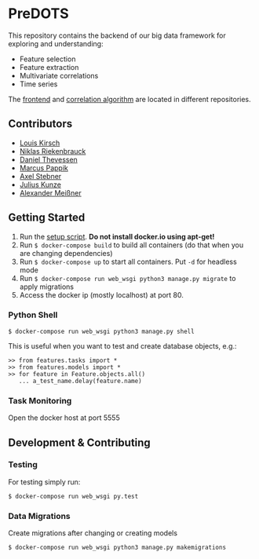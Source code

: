 # PreDOTS

This repository contains the backend of our big data framework for exploring and understanding:
- Feature selection
- Feature extraction
- Multivariate correlations
- Time series

The [frontend](https://github.com/KDD-OpenSource/predots-frontend) and
[correlation algorithm](https://github.com/KDD-OpenSource/python-hics)
are located in different repositories.

## Contributors
* [Louis Kirsch](https://github.com/timediv)
* [Niklas Riekenbrauck](https://github.com/nikriek)
* [Daniel Thevessen](https://github.com/danthe96)
* [Marcus Pappik](https://github.com/marcuspappik)
* [Axel Stebner](https://github.com/xasetl)
* [Julius Kunze](https://github.com/JuliusKunze)
* [Alexander Meißner](https://github.com/Lichtso)

## Getting Started
1. Run the [setup script](deployment/ubuntu-setup.sh). **Do not install docker.io using apt-get!**
2. Run `$ docker-compose build` to build all containers (do that when you are changing dependencies)
3. Run `$ docker-compose up` to start all containers. Put `-d` for headless mode
4. Run `$ docker-compose run web_wsgi python3 manage.py migrate` to apply migrations
5. Access the docker ip (mostly localhost) at port 80.

### Python Shell
```
$ docker-compose run web_wsgi python3 manage.py shell
```
This is useful when you want to test and create database objects, e.g.:
```
>> from features.tasks import *
>> from features.models import *
>> for feature in Feature.objects.all() 
   ... a_test_name.delay(feature.name)
```

### Task Monitoring
Open the docker host at port 5555



## Development & Contributing

### Testing
For testing simply run:
```
$ docker-compose run web_wsgi py.test
```

### Data Migrations
Create migrations after changing or creating models
```
$ docker-compose run web_wsgi python3 manage.py makemigrations
```
